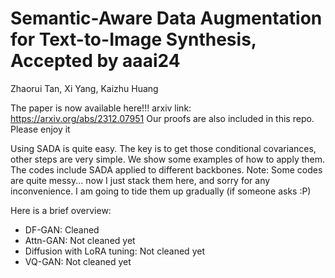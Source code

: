 # Semantic-Aware Data Augmentation for Text-to-Image Synthesis, Accepted by aaai24
Zhaorui Tan, Xi Yang, Kaizhu Huang 

The paper is now available here!!!
arxiv link: https://arxiv.org/abs/2312.07951 
Our proofs are also included in this repo. Please enjoy it 


Using SADA is quite easy. The key is to get those conditional covariances, other steps are very simple.
We show some examples of how to apply them.
The codes include SADA applied to different backbones.
Note: Some codes are quite messy... now I just stack them here, and sorry for any inconvenience.
I am going to tide them up gradually (if someone asks :P) 

Here is a brief overview:
- DF-GAN: Cleaned
- Attn-GAN: Not cleaned yet
- Diffusion with LoRA tuning: Not cleaned yet
- VQ-GAN: Not cleaned yet
  
